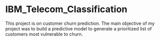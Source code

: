 # IBM_Telecom_Classification
This project is on customer churn prediction. The main objective of my project was to build a predictive model to generate a prioritized list of customers most vulnerable to churn.
